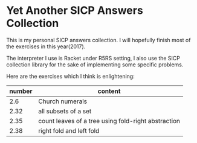 # Yet Another SICP Answers Collection

This is my personal SICP answers collection. I will hopefully finish most of the exercises in this year(2017).

The interpreter I use is Racket under R5RS setting, I also use the SICP collection library for the sake of implementing some specific problems. 

Here are the exercises which I think is enlightening:

| number | content                                  |
| ------ | ---------------------------------------- |
| 2.6    | Church numerals                          |
| 2.32   | all subsets of a set                     |
| 2.35   | count leaves of a tree using fold-right abstraction |
| 2.38   | right fold and left fold                 |

